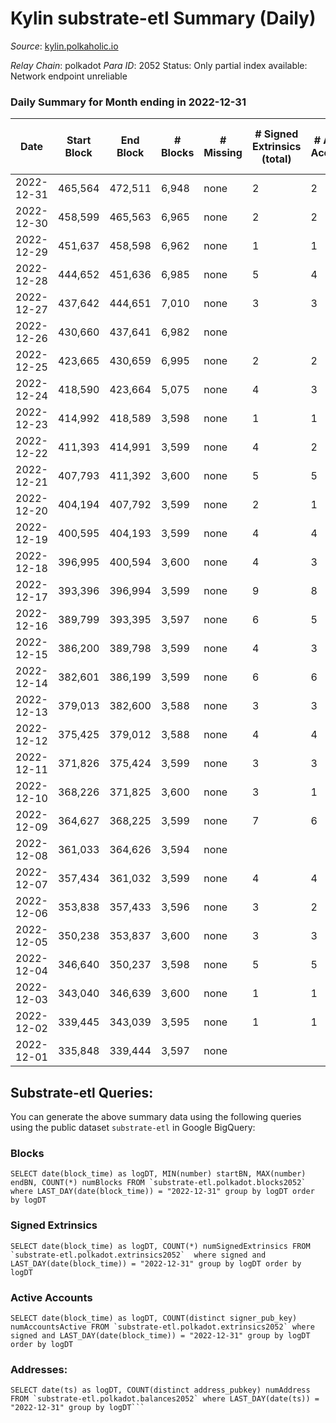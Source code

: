 # Kylin substrate-etl Summary (Daily)

_Source_: [kylin.polkaholic.io](https://kylin.polkaholic.io)

*Relay Chain*: polkadot
*Para ID*: 2052
Status: Only partial index available: Network endpoint unreliable


### Daily Summary for Month ending in 2022-12-31


| Date | Start Block | End Block | # Blocks | # Missing | # Signed Extrinsics (total) | # Active Accounts | # Addresses with Balances | # Events | # Transfers | # XCM Transfers In | # XCM Transfers Out |
| ---- | ----------- | --------- | -------- | --------- | --------------------------- | ----------------- | ------------------------- | -------- | ----------- | ------------------ | ------------------- |
| 2022-12-31 | 465,564 | 472,511 | 6,948 | none  | 2 | 2 | 1,106 | 13,906 |   |   |   |
| 2022-12-30 | 458,599 | 465,563 | 6,965 | none  | 2 | 2 |  | 13,940 |   |   |   |
| 2022-12-29 | 451,637 | 458,598 | 6,962 | none  | 1 | 1 |  | 13,931 |   |   |   |
| 2022-12-28 | 444,652 | 451,636 | 6,985 | none  | 5 | 4 |  | 13,988 | 2  |   |   |
| 2022-12-27 | 437,642 | 444,651 | 7,010 | none  | 3 | 3 |  | 14,033 |   |   |   |
| 2022-12-26 | 430,660 | 437,641 | 6,982 | none  |  |  |  | 13,968 |   |   |   |
| 2022-12-25 | 423,665 | 430,659 | 6,995 | none  | 2 | 2 |  | 14,000 |   |   |   |
| 2022-12-24 | 418,590 | 423,664 | 5,075 | none  | 4 | 3 |  | 10,165 | 1  |   |   |
| 2022-12-23 | 414,992 | 418,589 | 3,598 | none  | 1 | 1 |  | 7,201 |   |   |   |
| 2022-12-22 | 411,393 | 414,991 | 3,599 | none  | 4 | 2 |  | 7,212 |   |   |   |
| 2022-12-21 | 407,793 | 411,392 | 3,600 | none  | 5 | 5 |  | 7,217 |   |   |   |
| 2022-12-20 | 404,194 | 407,792 | 3,599 | none  | 2 | 1 |  | 7,206 |   |   |   |
| 2022-12-19 | 400,595 | 404,193 | 3,599 | none  | 4 | 4 |  | 7,212 |   |   |   |
| 2022-12-18 | 396,995 | 400,594 | 3,600 | none  | 4 | 3 |  | 7,214 | 1  |   |   |
| 2022-12-17 | 393,396 | 396,994 | 3,599 | none  | 9 | 8 |  | 7,225 |   |   |   |
| 2022-12-16 | 389,799 | 393,395 | 3,597 | none  | 6 | 5 |  | 7,217 | 2  |   |   |
| 2022-12-15 | 386,200 | 389,798 | 3,599 | none  | 4 | 3 |  | 7,212 |   |   |   |
| 2022-12-14 | 382,601 | 386,199 | 3,599 | none  | 6 | 6 |  | 7,218 |   |   |   |
| 2022-12-13 | 379,013 | 382,600 | 3,588 | none  | 3 | 3 |  | 7,187 |   |   |   |
| 2022-12-12 | 375,425 | 379,012 | 3,588 | none  | 4 | 4 |  | 7,190 |   |   |   |
| 2022-12-11 | 371,826 | 375,424 | 3,599 | none  | 3 | 3 |  | 7,209 |   |   |   |
| 2022-12-10 | 368,226 | 371,825 | 3,600 | none  | 3 | 1 |  | 7,213 | 2  |   |   |
| 2022-12-09 | 364,627 | 368,225 | 3,599 | none  | 7 | 6 |  | 7,221 | 1  |   |   |
| 2022-12-08 | 361,033 | 364,626 | 3,594 | none  |  |  |  | 7,190 |   |   |   |
| 2022-12-07 | 357,434 | 361,032 | 3,599 | none  | 4 | 4 |  | 7,212 |   |   |   |
| 2022-12-06 | 353,838 | 357,433 | 3,596 | none  | 3 | 2 |  | 7,202 |   |   |   |
| 2022-12-05 | 350,238 | 353,837 | 3,600 | none  | 3 | 3 |  | 7,211 |   |   |   |
| 2022-12-04 | 346,640 | 350,237 | 3,598 | none  | 5 | 5 |  | 7,213 |   |   |   |
| 2022-12-03 | 343,040 | 346,639 | 3,600 | none  | 1 | 1 |  | 7,205 |   |   |   |
| 2022-12-02 | 339,445 | 343,039 | 3,595 | none  | 1 | 1 |  | 7,194 |   |   |   |
| 2022-12-01 | 335,848 | 339,444 | 3,597 | none  |  |  |  | 7,196 |   |   |   |

## Substrate-etl Queries:
You can generate the above summary data using the following queries using the public dataset `substrate-etl` in Google BigQuery:


### Blocks
```
SELECT date(block_time) as logDT, MIN(number) startBN, MAX(number) endBN, COUNT(*) numBlocks FROM `substrate-etl.polkadot.blocks2052`  where LAST_DAY(date(block_time)) = "2022-12-31" group by logDT order by logDT
```


### Signed Extrinsics
```
SELECT date(block_time) as logDT, COUNT(*) numSignedExtrinsics FROM `substrate-etl.polkadot.extrinsics2052`  where signed and LAST_DAY(date(block_time)) = "2022-12-31" group by logDT order by logDT
```


### Active Accounts
```
SELECT date(block_time) as logDT, COUNT(distinct signer_pub_key) numAccountsActive FROM `substrate-etl.polkadot.extrinsics2052` where signed and LAST_DAY(date(block_time)) = "2022-12-31" group by logDT order by logDT
```


### Addresses:
```
SELECT date(ts) as logDT, COUNT(distinct address_pubkey) numAddress FROM `substrate-etl.polkadot.balances2052` where LAST_DAY(date(ts)) = "2022-12-31" group by logDT```

